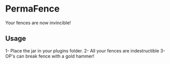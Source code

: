 PermaFence
==========
Your fences are now invincible!

Usage
-----
1- Place the jar in your plugins folder.
2- All your fences are indestructible
3- OP's can break fence with a gold hammer!